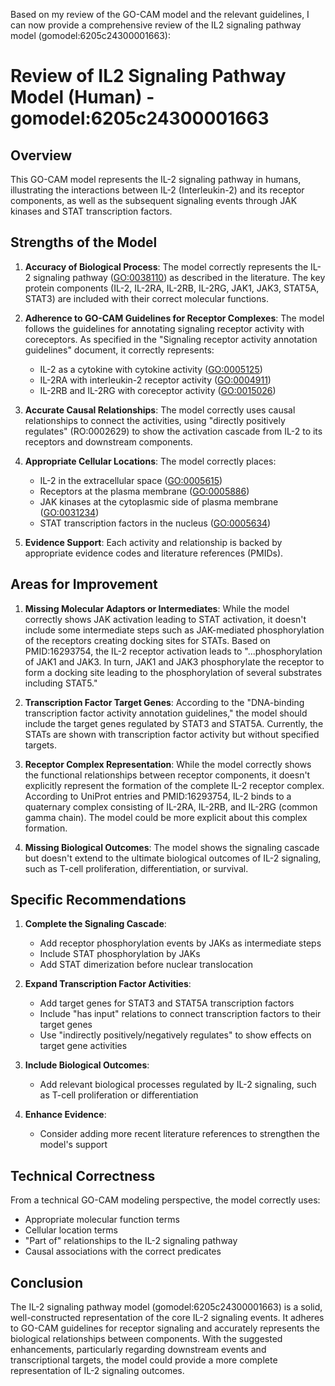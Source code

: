 Based on my review of the GO-CAM model and the relevant guidelines, I can now provide a comprehensive review of the IL2 signaling pathway model (gomodel:6205c24300001663):

# Review of IL2 Signaling Pathway Model (Human) - gomodel:6205c24300001663

## Overview

This GO-CAM model represents the IL-2 signaling pathway in humans, illustrating the interactions between IL-2 (Interleukin-2) and its receptor components, as well as the subsequent signaling events through JAK kinases and STAT transcription factors.

## Strengths of the Model

1. **Accuracy of Biological Process**: The model correctly represents the IL-2 signaling pathway ([GO:0038110](https://bioregistry.io/GO:0038110)) as described in the literature. The key protein components (IL-2, IL-2RA, IL-2RB, IL-2RG, JAK1, JAK3, STAT5A, STAT3) are included with their correct molecular functions.

2. **Adherence to GO-CAM Guidelines for Receptor Complexes**: The model follows the guidelines for annotating signaling receptor activity with coreceptors. As specified in the "Signaling receptor activity annotation guidelines" document, it correctly represents:
   - IL-2 as a cytokine with cytokine activity ([GO:0005125](https://bioregistry.io/GO:0005125))
   - IL-2RA with interleukin-2 receptor activity ([GO:0004911](https://bioregistry.io/GO:0004911))
   - IL-2RB and IL-2RG with coreceptor activity ([GO:0015026](https://bioregistry.io/GO:0015026))

3. **Accurate Causal Relationships**: The model correctly uses causal relationships to connect the activities, using "directly positively regulates" (RO:0002629) to show the activation cascade from IL-2 to its receptors and downstream components.

4. **Appropriate Cellular Locations**: The model correctly places:
   - IL-2 in the extracellular space ([GO:0005615](https://bioregistry.io/GO:0005615))
   - Receptors at the plasma membrane ([GO:0005886](https://bioregistry.io/GO:0005886))
   - JAK kinases at the cytoplasmic side of plasma membrane ([GO:0031234](https://bioregistry.io/GO:0031234))
   - STAT transcription factors in the nucleus ([GO:0005634](https://bioregistry.io/GO:0005634))

5. **Evidence Support**: Each activity and relationship is backed by appropriate evidence codes and literature references (PMIDs).

## Areas for Improvement

1. **Missing Molecular Adaptors or Intermediates**: While the model correctly shows JAK activation leading to STAT activation, it doesn't include some intermediate steps such as JAK-mediated phosphorylation of the receptors creating docking sites for STATs. Based on PMID:16293754, the IL-2 receptor activation leads to "...phosphorylation of JAK1 and JAK3. In turn, JAK1 and JAK3 phosphorylate the receptor to form a docking site leading to the phosphorylation of several substrates including STAT5."

2. **Transcription Factor Target Genes**: According to the "DNA-binding transcription factor activity annotation guidelines," the model should include the target genes regulated by STAT3 and STAT5A. Currently, the STATs are shown with transcription factor activity but without specified targets.

3. **Receptor Complex Representation**: While the model correctly shows the functional relationships between receptor components, it doesn't explicitly represent the formation of the complete IL-2 receptor complex. According to UniProt entries and PMID:16293754, IL-2 binds to a quaternary complex consisting of IL-2RA, IL-2RB, and IL-2RG (common gamma chain). The model could be more explicit about this complex formation.

4. **Missing Biological Outcomes**: The model shows the signaling cascade but doesn't extend to the ultimate biological outcomes of IL-2 signaling, such as T-cell proliferation, differentiation, or survival.

## Specific Recommendations

1. **Complete the Signaling Cascade**:
   - Add receptor phosphorylation events by JAKs as intermediate steps
   - Include STAT phosphorylation by JAKs
   - Add STAT dimerization before nuclear translocation

2. **Expand Transcription Factor Activities**:
   - Add target genes for STAT3 and STAT5A transcription factors
   - Include "has input" relations to connect transcription factors to their target genes
   - Use "indirectly positively/negatively regulates" to show effects on target gene activities

3. **Include Biological Outcomes**:
   - Add relevant biological processes regulated by IL-2 signaling, such as T-cell proliferation or differentiation

4. **Enhance Evidence**:
   - Consider adding more recent literature references to strengthen the model's support

## Technical Correctness

From a technical GO-CAM modeling perspective, the model correctly uses:
- Appropriate molecular function terms
- Cellular location terms
- "Part of" relationships to the IL-2 signaling pathway
- Causal associations with the correct predicates

## Conclusion

The IL-2 signaling pathway model (gomodel:6205c24300001663) is a solid, well-constructed representation of the core IL-2 signaling events. It adheres to GO-CAM guidelines for receptor signaling and accurately represents the biological relationships between components. With the suggested enhancements, particularly regarding downstream events and transcriptional targets, the model could provide a more complete representation of IL-2 signaling outcomes.